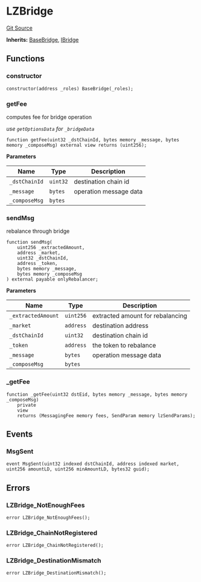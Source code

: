 # LZBridge
[Git Source](https://github.com/malda-protocol/malda-lending/blob/acd5ab2b6c54b66703c366d922b6691b77a8c9fd/src\rebalancer\bridges\LZBridge.sol)

**Inherits:**
[BaseBridge](/src\rebalancer\bridges\BaseBridge.sol\abstract.BaseBridge.md), [IBridge](/src\interfaces\IBridge.sol\interface.IBridge.md)


## Functions
### constructor


```solidity
constructor(address _roles) BaseBridge(_roles);
```

### getFee

computes fee for bridge operation

*use `getOptionsData` for `_bridgeData`*


```solidity
function getFee(uint32 _dstChainId, bytes memory _message, bytes memory _composeMsg) external view returns (uint256);
```
**Parameters**

|Name|Type|Description|
|----|----|-----------|
|`_dstChainId`|`uint32`|destination chain id|
|`_message`|`bytes`|operation message data|
|`_composeMsg`|`bytes`||


### sendMsg

rebalance through bridge


```solidity
function sendMsg(
    uint256 _extractedAmount,
    address _market,
    uint32 _dstChainId,
    address _token,
    bytes memory _message,
    bytes memory _composeMsg
) external payable onlyRebalancer;
```
**Parameters**

|Name|Type|Description|
|----|----|-----------|
|`_extractedAmount`|`uint256`|extracted amount for rebalancing|
|`_market`|`address`|destination address|
|`_dstChainId`|`uint32`|destination chain id|
|`_token`|`address`|the token to rebalance|
|`_message`|`bytes`|operation message data|
|`_composeMsg`|`bytes`||


### _getFee


```solidity
function _getFee(uint32 dstEid, bytes memory _message, bytes memory _composeMsg)
    private
    view
    returns (MessagingFee memory fees, SendParam memory lzSendParams);
```

## Events
### MsgSent

```solidity
event MsgSent(uint32 indexed dstChainId, address indexed market, uint256 amountLD, uint256 minAmountLD, bytes32 guid);
```

## Errors
### LZBridge_NotEnoughFees

```solidity
error LZBridge_NotEnoughFees();
```

### LZBridge_ChainNotRegistered

```solidity
error LZBridge_ChainNotRegistered();
```

### LZBridge_DestinationMismatch

```solidity
error LZBridge_DestinationMismatch();
```

